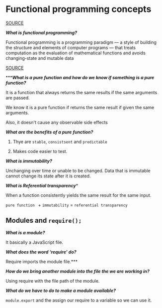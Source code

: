 # Functional programming concepts

[SOURCE](https://medium.com/the-renaissance-developer/concepts-of-functional-programming-in-javascript-6bc84220d2aa)

***What is functional programming?***

Functional programming is a programming paradigm — a style of building the structure and elements of computer programs — that treats computation as the evaluation of mathematical functions and avoids changing-state and mutable data

[SOURCE](https://en.wikipedia.org/wiki/Functional_programming)

******What is a pure function and how do we know if something is a pure function?***

It is a function that always returns the same results if the same arguments are passed.

We know it is a pure function if returns the same result if given the same arguments.

Also, it doesn't cause any observable side effects

***What are the benefits of a pure function?***

1. Thye are ```stable```, ```consistsent``` and ```predictable```

2. Makes code easier to test.


***What is immutability?***

Unchanging over time or unable to be changed.
Data that is immutable cannot change its state after it is created.

***What is Referential transparency****

When a function consistently yields the same result for the same input.

```pure function ``` + ```immutability``` = ```referential transparency```

## Modules and ```require();```

***What is a module?***

It basically  a JavaScript file.

***What does the word ‘require’ do?***

Require imports the module file.***

***How do we bring another module into the file the we are working in?***

Using require with the file path of the module.

***What do we have to do to make a module available?***

```module.export``` and the assign our require to a variable so we can use it.